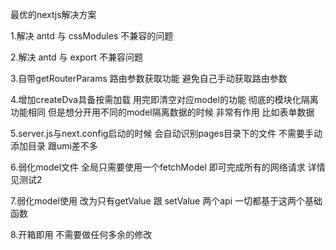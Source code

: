 最优的nextjs解决方案

1.解决 antd 与 cssModules 不兼容的问题

2.解决 antd 与 export 不兼容问题

3.自带getRouterParams 路由参数获取功能 避免自己手动获取路由参数

4.增加createDva具备按需加载 用完即清空对应model的功能 彻底的模块化隔离 功能相同 但是想分开用不同的model隔离数据的时候 非常有作用 比如表单数据

5.server.js与next.config启动的时候 会自动识别pages目录下的文件 不需要手动添加目录 跟umi差不多

6.弱化model文件 全局只需要使用一个fetchModel 即可完成所有的网络请求 详情见测试2

7.弱化model使用 改为只有getValue 跟 setValue 两个api 一切都基于这两个基础函数

8.开箱即用 不需要做任何多余的修改
